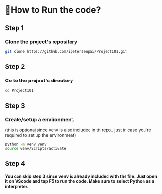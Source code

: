 # 🌟How to Run the code?
## Step 1
### Clone the project's repository
```bash
git clone https://github.com/ipetersenpai/Project101.git
```
## Step 2
### Go to the project's directory
```bash
cd Project101
```
## Step 3
### Create/setup a environment. 
(this is optional since venv is also included in th repo.. just in case you're required to set up the environment)
```bash
python -m venv venv
source venv/Scripts/activate
```
## Step 4
#### You can skip step 3 since venv is already included with the file. Just open it on VScode and tap F5 to run the code. Make sure to select Python as a interpreter. 


